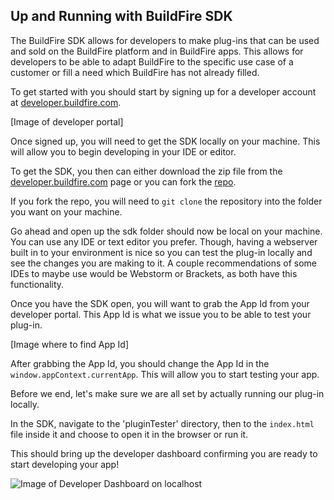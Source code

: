## Up and Running with BuildFire SDK

The BuildFire SDK allows for developers to make plug-ins that can be used and sold on the BuildFire platform and in BuildFire apps. This allows for developers to be able to adapt BuildFire to the specific use case of a customer or fill a need which BuildFire has not already filled.

To get started with you should start by signing up for a developer account at [developer.buildfire.com](http://developer.buildfire.com).

[Image of developer portal]

Once signed up, you will need to get the SDK locally on your machine. This will allow you to begin developing in your IDE or editor.

To get the SDK, you then can either download the zip file from the [developer.buildfire.com](http://developer.buildfire.com) page or you can fork the [repo](https://github.com/BuildFire/sdk).

If you fork the repo, you will need to <code>git clone</code> the repository into the folder you want on your machine.

Go ahead and open up the sdk folder should now be local on your machine. You can use any IDE or text editor you prefer. Though, having a webserver built in to your environment is nice so you can test the plug-in locally and see the changes you are making to it. A couple recommendations of some IDEs to maybe use would be Webstorm or Brackets, as both have this functionality.

Once you have the SDK open, you will want to grab the App Id from your developer portal. This App Id is what we issue you to be able to test your plug-in. 

[Image where to find App Id]

After grabbing the App Id, you should change the App Id in the <code>window.appContext.currentApp</code>. This will allow you to start testing your app.

Before we end, let's make sure we are all set by actually running our plug-in locally.

In the SDK, navigate to the 'pluginTester' directory, then to the <code>index.html</code> file inside it and choose to open it in the browser or run it.

This should bring up the developer dashboard confirming you are ready to start developing your app!

![Image of Developer Dashboard on localhost](../dev-dashboard.png)



